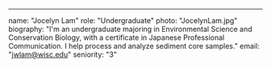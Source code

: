 ---
name: "Jocelyn Lam"
role: "Undergraduate"
photo: "JocelynLam.jpg"
biography: "I'm an undergraduate majoring in Environmental Science and Conservation Biology, with a certificate in Japanese Professional Communication. I help process and analyze sediment core samples."
email: "jwlam@wisc.edu"
seniority: "3"
